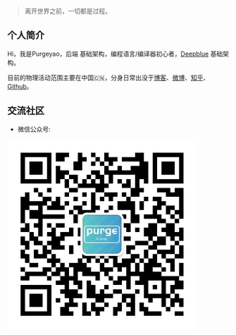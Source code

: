 > 离开世界之前，一切都是过程。

## 个人简介

Hi，我是Purgeyao，后端 基础架构，编程语言/编译器初心者，[Deepblue](https://www.deepblueai.com/) 基础架构。

目前的物理活动范围主要在中国🇨🇳，分身日常出没于[博客](https://purgeyao.github.io/)、[微博](https://weibo.com/273115594)、[知乎](https://www.zhihu.com/people/xiao-nuo-nuo-72-86/posts)、[Github](https://github.com/purgeyao)。

## 交流社区

- 微信公众号:
    
![微信公众号二维码](../../img/about-my-mp.jpg)